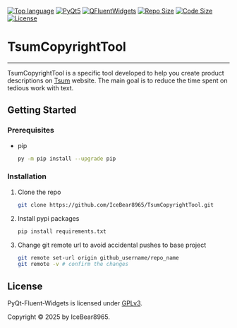 [![Top language][GitHub top language]][Python-url]
[![PyQt5][PyQt5-shield]][PyQt5-url]
[![QFluentWidgets][QFluentWidget-shield]][QFluentWidgets-url]
[![Repo Size][Repo Size]]()
[![Code Size][Code Size]]()
[![License][License-shield]][License-url]

# TsumCopyrightTool

---
TsumCopyrightTool is a specific tool developed to help you create product descriptions on [Tsum][Tsum-url] website.
The main goal is to reduce the time spent on tedious work with text.

<!-- GETTING STARTED -->
## Getting Started

### Prerequisites
* pip
  ```sh
  py -m pip install --upgrade pip
  ```

### Installation


1. Clone the repo
   ```sh
   git clone https://github.com/IceBear8965/TsumCopyrightTool.git
   ```
2. Install pypi packages
   ```sh
   pip install requirements.txt
   ```
3. Change git remote url to avoid accidental pushes to base project
   ```sh
   git remote set-url origin github_username/repo_name
   git remote -v # confirm the changes
   ```
## License
PyQt-Fluent-Widgets is licensed under [GPLv3](./LICENSE). 

Copyright © 2025 by IceBear8965.


<!-- MARKDOWN LINKS & IMAGES -->
<!-- https://www.markdownguide.org/basic-syntax/#reference-style-links -->
[Repo Url]: https://github.com/IceBear8965/TsumCopyrightTool.git

[GitHub top language]: https://img.shields.io/github/languages/top/IceBear8965/TsumCopyrightTool?logo=python&logoColor=%23fff&labelColor=%23e4a904&color=%232b7af1&style=for-the-badge
[Python-url]: https://www.python.org/
[PyQt5-shield]: https://img.shields.io/badge/5.15-black?logo=qt&logoColor=%23fff&label=PyQt5&labelColor=%232cde85&style=for-the-badge
[PyQt5-url]:https://www.qt.io/qt-for-python
[QFluentWidget-shield]: https://img.shields.io/badge/1.7.5-white?style=for-the-badge&label=QFluentWidgets&labelColor=%23fff&color=%230766a5
[QFluentWidgets-url]: https://qfluentwidgets.com/
[Repo Size]: https://img.shields.io/github/repo-size/IceBear8965/TsumCopyrightTool?logo=github&logoColor=%23fff&color=%2332b336&style=for-the-badge
[Code Size]: https://img.shields.io/github/languages/code-size/IceBear8965/TsumCopyrightTool?logo=github&logoColor=%23fff&color=%2332b336&style=for-the-badge
[License-shield]: https://img.shields.io/github/license/IceBear8965/TsumCopyrightTool?logo=gnu&logoColor=%23fff&color=%23a32d2a%&style=for-the-badge
[License-url]: https://www.gnu.org/licenses/gpl-3.0.en.html

[Tsum-url]: https://tsum.ua/
